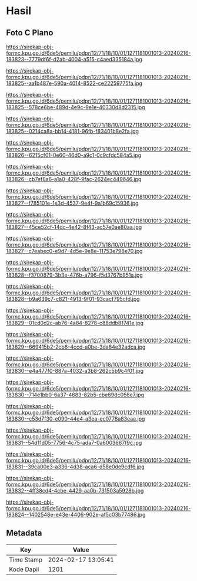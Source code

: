 # Hasil

## Foto C Plano

https://sirekap-obj-formc.kpu.go.id/6de5/pemilu/pdpr/12/71/18/10/01/1271181001013-20240216-183823--7779df6f-d2ab-4004-a515-c4aed335184a.jpg

https://sirekap-obj-formc.kpu.go.id/6de5/pemilu/pdpr/12/71/18/10/01/1271181001013-20240216-183825--aa1b487e-590a-4014-8522-ce22259775fa.jpg

https://sirekap-obj-formc.kpu.go.id/6de5/pemilu/pdpr/12/71/18/10/01/1271181001013-20240216-183825--578ce6be-489d-4e9c-9e1e-40330d8d2315.jpg

https://sirekap-obj-formc.kpu.go.id/6de5/pemilu/pdpr/12/71/18/10/01/1271181001013-20240216-183825--0214ca8a-bb14-4181-96fb-f83401b8e2fa.jpg

https://sirekap-obj-formc.kpu.go.id/6de5/pemilu/pdpr/12/71/18/10/01/1271181001013-20240216-183826--6215cf01-0e60-46d0-a9c1-0c9cfdc584a5.jpg

https://sirekap-obj-formc.kpu.go.id/6de5/pemilu/pdpr/12/71/18/10/01/1271181001013-20240216-183826--cb7ef8a6-a1a0-428f-9fac-2624ec449646.jpg

https://sirekap-obj-formc.kpu.go.id/6de5/pemilu/pdpr/12/71/18/10/01/1271181001013-20240216-183827--f785101e-1e3d-4537-9e4f-9a1b69c15936.jpg

https://sirekap-obj-formc.kpu.go.id/6de5/pemilu/pdpr/12/71/18/10/01/1271181001013-20240216-183827--45ce52cf-14dc-4e42-8f43-ac57e0ae80aa.jpg

https://sirekap-obj-formc.kpu.go.id/6de5/pemilu/pdpr/12/71/18/10/01/1271181001013-20240216-183827--c7eabec0-e9d7-4d5e-9e8e-11753e798e70.jpg

https://sirekap-obj-formc.kpu.go.id/6de5/pemilu/pdpr/12/71/18/10/01/1271181001013-20240216-183828--f3700879-3b3e-476b-a796-f5d3767b951a.jpg

https://sirekap-obj-formc.kpu.go.id/6de5/pemilu/pdpr/12/71/18/10/01/1271181001013-20240216-183828--b9a639c7-c821-4913-9f01-93cacf795cfd.jpg

https://sirekap-obj-formc.kpu.go.id/6de5/pemilu/pdpr/12/71/18/10/01/1271181001013-20240216-183829--01cd0d2c-ab76-4a84-8278-c88ddb81741e.jpg

https://sirekap-obj-formc.kpu.go.id/6de5/pemilu/pdpr/12/71/18/10/01/1271181001013-20240216-183829--669415b2-2cb6-4ccd-a0be-3da84e32adca.jpg

https://sirekap-obj-formc.kpu.go.id/6de5/pemilu/pdpr/12/71/18/10/01/1271181001013-20240216-183830--e4a477f0-887a-4032-a3b8-262c5b9c4f01.jpg

https://sirekap-obj-formc.kpu.go.id/6de5/pemilu/pdpr/12/71/18/10/01/1271181001013-20240216-183830--714e1bb0-6a37-4683-82b5-cbe69dc056e7.jpg

https://sirekap-obj-formc.kpu.go.id/6de5/pemilu/pdpr/12/71/18/10/01/1271181001013-20240216-183830--c53d7f30-e090-44e4-a3ea-ec0778a83eaa.jpg

https://sirekap-obj-formc.kpu.go.id/6de5/pemilu/pdpr/12/71/18/10/01/1271181001013-20240216-183831--54d11d05-7756-4c75-ada7-0a6003667f9c.jpg

https://sirekap-obj-formc.kpu.go.id/6de5/pemilu/pdpr/12/71/18/10/01/1271181001013-20240216-183831--39ca00e3-a336-4d38-aca6-d58e0de9cdf6.jpg

https://sirekap-obj-formc.kpu.go.id/6de5/pemilu/pdpr/12/71/18/10/01/1271181001013-20240216-183832--4ff38cd4-4cbe-4429-aa0b-731503a5928b.jpg

https://sirekap-obj-formc.kpu.go.id/6de5/pemilu/pdpr/12/71/18/10/01/1271181001013-20240216-183824--1402548e-e43e-4406-902e-af5c03b77486.jpg


## Metadata

| Key        | Value               |
| ---------- | ------------------- |
| Time Stamp | 2024-02-17 13:05:41 |
| Kode Dapil | 1201                |



